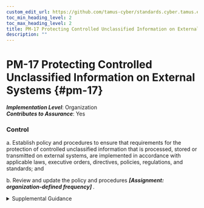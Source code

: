```yaml
---
custom_edit_url: https://github.com/tamus-cyber/standards.cyber.tamus.edu/tree/main/static/content/tamus.edu/TAMUS_profile.xml
toc_min_heading_level: 2
toc_max_heading_level: 2
title: PM-17 Protecting Controlled Unclassified Information on External Systems
description: ""
---
```


# PM-17 Protecting Controlled Unclassified Information on External Systems {#pm-17}

_**Implementation Level**_: Organization\
_**Contributes to Assurance**_: Yes

### Control

a. Establish policy and procedures to ensure that requirements for the protection of controlled unclassified information that is processed, stored or transmitted on external systems, are implemented in accordance with applicable laws, executive orders, directives, policies, regulations, and standards; and

b. Review and update the policy and procedures <strong>                     <em>[Assignment: organization-defined frequency]</em>                  </strong>.

<details>
  <summary>Supplemental Guidance</summary>

Controlled unclassified information is defined by the National Archives and Records Administration along with the safeguarding and dissemination requirements for such information and is codified in <a xmlns="http://csrc.nist.gov/ns/oscal/1.0" href="#91f992fb-f668-4c91-a50f-0f05b95ccee3">32 CFR 2002</a> and, specifically for systems external to the federal organization, <a xmlns="http://csrc.nist.gov/ns/oscal/1.0" href="https://www.govinfo.gov/content/pkg/CFR-2017-title32-vol6/xml/CFR-2017-title32-vol6-part2002.xml">32 CFR 2002.14h</a> . The policy prescribes the specific use and conditions to be implemented in accordance with organizational procedures, including via its contracting processes.

</details>

